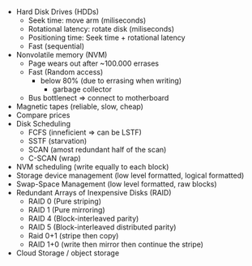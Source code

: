 - Hard Disk Drives (HDDs)
    - Seek time: move arm (miliseconds)
    - Rotational latency: rotate disk (miliseconds)
    - Positioning time: Seek time + rotational latency
    - Fast (sequential)
- Nonvolatile memory (NVM)
    - Page wears out after ~100.000 errases
    - Fast (Random access)
        - below 80% (due to errasing when writing)
            - garbage collector
    - Bus bottlenect => connect to motherboard
- Magnetic tapes (reliable, slow, cheap)
- Compare prices 
- Disk Scheduling
    - FCFS (inneficient => can be LSTF)
    - SSTF (starvation)
    - SCAN (amost redundant half of the scan)
    - C-SCAN (wrap)
- NVM scheduling (write equally to each block)
- Storage device management (low level formatted, logical formatted)
- Swap-Space Management (low level formatted, raw blocks)
- Redundant Arrays of Inexpensive Disks (RAID)
    - RAID 0 (Pure striping)
    - RAID 1 (Pure mirroring)
    - RAID 4 (Block-interleaved parity)
    - RAID 5 (Block-interleaved distributed parity)
    - Raid 0+1 (stripe then copy)
    - RAID 1+0 (write then mirror then continue the stripe)
- Cloud Storage / object storage